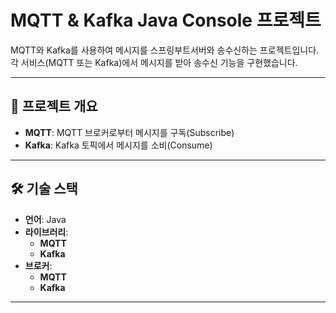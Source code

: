 # MQTT & Kafka Java Console 프로젝트
MQTT와 Kafka를 사용하여 메시지를 스프링부트서버와 송수신하는 프로젝트입니다.  
각 서비스(MQTT 또는 Kafka)에서 메시지를 받아 송수신 기능을 구현했습니다.

---

## 📜 프로젝트 개요
- **MQTT**: MQTT 브로커로부터 메시지를 구독(Subscribe)
- **Kafka**: Kafka 토픽에서 메시지를 소비(Consume)

---

## 🛠️ 기술 스택
- **언어**: Java
- **라이브러리**:
    - **MQTT**
    - **Kafka**
- **브로커**:
    - **MQTT**
    - **Kafka**

---
